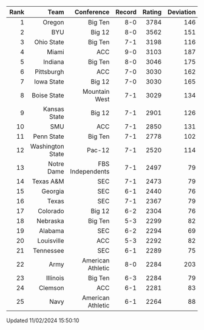 | Rank  | Team                 | Conference           | Record   | Rating | Deviation |
| ---:  | ---:                 | ---:                 | ---:     | ---:   | ---:      |
| 1     | Oregon               | Big Ten              | 8-0      | 3784   | 146       |
| 2     | BYU                  | Big 12               | 8-0      | 3562   | 151       |
| 3     | Ohio State           | Big Ten              | 7-1      | 3198   | 116       |
| 4     | Miami                | ACC                  | 9-0      | 3103   | 187       |
| 5     | Indiana              | Big Ten              | 8-0      | 3046   | 175       |
| 6     | Pittsburgh           | ACC                  | 7-0      | 3030   | 162       |
| 7     | Iowa State           | Big 12               | 7-0      | 3030   | 165       |
| 8     | Boise State          | Mountain West        | 7-1      | 3029   | 134       |
| 9     | Kansas State         | Big 12               | 7-1      | 2901   | 126       |
| 10    | SMU                  | ACC                  | 7-1      | 2850   | 131       |
| 11    | Penn State           | Big Ten              | 7-1      | 2778   | 102       |
| 12    | Washington State     | Pac-12               | 7-1      | 2520   | 114       |
| 13    | Notre Dame           | FBS Independents     | 7-1      | 2497   | 79        |
| 14    | Texas A&M            | SEC                  | 7-1      | 2473   | 79        |
| 15    | Georgia              | SEC                  | 6-1      | 2440   | 76        |
| 16    | Texas                | SEC                  | 7-1      | 2367   | 79        |
| 17    | Colorado             | Big 12               | 6-2      | 2304   | 76        |
| 18    | Nebraska             | Big Ten              | 5-3      | 2299   | 82        |
| 19    | Alabama              | SEC                  | 6-2      | 2294   | 69        |
| 20    | Louisville           | ACC                  | 5-3      | 2292   | 82        |
| 21    | Tennessee            | SEC                  | 6-1      | 2289   | 75        |
| 22    | Army                 | American Athletic    | 8-0      | 2284   | 203       |
| 23    | Illinois             | Big Ten              | 6-3      | 2284   | 79        |
| 24    | Clemson              | ACC                  | 6-1      | 2281   | 83        |
| 25    | Navy                 | American Athletic    | 6-1      | 2264   | 88        |

Updated 11/02/2024 15:50:10
